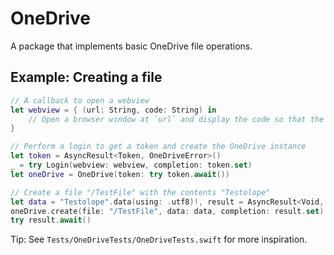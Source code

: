 # OneDrive

A package that implements basic OneDrive file operations.


## Example: Creating a file
```swift
// A callback to open a webview
let webview = { (url: String, code: String) in
    // Open a browser window at `url` and display the code so that the user can enter it
}

// Perform a login to get a token and create the OneDrive instance
let token = AsyncResult<Token, OneDriveError>()
_ = try Login(webview: webview, completion: token.set)
let oneDrive = OneDrive(token: try token.await())

// Create a file "/TestFile" with the contents "Testolope"
let data = "Testolope".data(using: .utf8)!, result = AsyncResult<Void, OneDriveError>()
oneDrive.create(file: "/TestFile", data: data, completion: result.set)
try result.await()
```

Tip: See `Tests/OneDriveTests/OneDriveTests.swift` for more inspiration.
